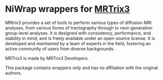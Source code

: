 # NiWrap wrappers for [MRTrix3](https://www.mrtrix.org/)

MRtrix3 provides a set of tools to perform various types of diffusion MRI analyses, from various forms of tractography through to next-generation group-level analyses. It is designed with consistency, performance, and stability in mind, and is freely available under an open-source license. It is developed and maintained by a team of experts in the field, fostering an active community of users from diverse backgrounds.

MRTrix3 is made by MRTrix3 Developers.

This package contains wrappers only and has no affiliation with the original authors.
